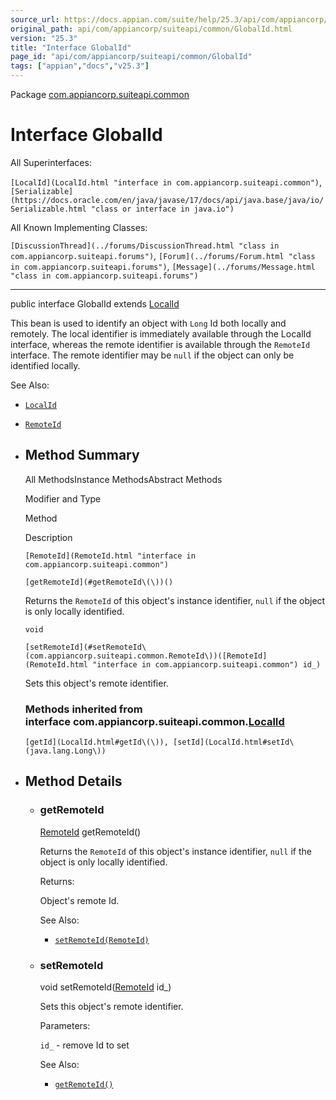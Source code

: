 ```yaml
---
source_url: https://docs.appian.com/suite/help/25.3/api/com/appiancorp/suiteapi/common/GlobalId.html
original_path: api/com/appiancorp/suiteapi/common/GlobalId.html
version: "25.3"
title: "Interface GlobalId"
page_id: "api/com/appiancorp/suiteapi/common/GlobalId"
tags: ["appian","docs","v25.3"]
---
```



Package [com.appiancorp.suiteapi.common](package-summary.html)

# Interface GlobalId

All Superinterfaces:

`[LocalId](LocalId.html "interface in com.appiancorp.suiteapi.common")`, `[Serializable](https://docs.oracle.com/en/java/javase/17/docs/api/java.base/java/io/Serializable.html "class or interface in java.io")`

All Known Implementing Classes:

`[DiscussionThread](../forums/DiscussionThread.html "class in com.appiancorp.suiteapi.forums")`, `[Forum](../forums/Forum.html "class in com.appiancorp.suiteapi.forums")`, `[Message](../forums/Message.html "class in com.appiancorp.suiteapi.forums")`

* * *

public interface GlobalId extends [LocalId](LocalId.html "interface in com.appiancorp.suiteapi.common")

This bean is used to identify an object with `Long` Id both locally and remotely. The local identifier is immediately available through the LocalId interface, whereas the remote identifier is available through the `RemoteId` interface. The remote identifier may be `null` if the object can only be identified locally.

See Also:

-   [`LocalId`](LocalId.html "interface in com.appiancorp.suiteapi.common")
-   [`RemoteId`](RemoteId.html "interface in com.appiancorp.suiteapi.common")

-   ## Method Summary

    All MethodsInstance MethodsAbstract Methods

    Modifier and Type

    Method

    Description

    `[RemoteId](RemoteId.html "interface in com.appiancorp.suiteapi.common")`

    `[getRemoteId](#getRemoteId\(\))()`

    Returns the `RemoteId` of this object's instance identifier, `null` if the object is only locally identified.

    `void`

    `[setRemoteId](#setRemoteId\(com.appiancorp.suiteapi.common.RemoteId\))([RemoteId](RemoteId.html "interface in com.appiancorp.suiteapi.common") id_)`

    Sets this object's remote identifier.

    ### Methods inherited from interface com.appiancorp.suiteapi.common.[LocalId](LocalId.html "interface in com.appiancorp.suiteapi.common")

    `[getId](LocalId.html#getId\(\)), [setId](LocalId.html#setId\(java.lang.Long\))`

-   ## Method Details

    -   ### getRemoteId

        [RemoteId](RemoteId.html "interface in com.appiancorp.suiteapi.common") getRemoteId()

        Returns the `RemoteId` of this object's instance identifier, `null` if the object is only locally identified.

        Returns:

        Object's remote Id.

        See Also:

        -   [`setRemoteId(RemoteId)`](#setRemoteId\(com.appiancorp.suiteapi.common.RemoteId\))

    -   ### setRemoteId

        void setRemoteId([RemoteId](RemoteId.html "interface in com.appiancorp.suiteapi.common") id\_)

        Sets this object's remote identifier.

        Parameters:

        `id_` - remove Id to set

        See Also:

        -   [`getRemoteId()`](#getRemoteId\(\))